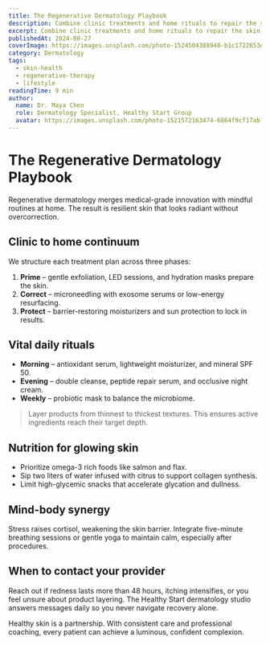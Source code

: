 ```yaml
---
title: The Regenerative Dermatology Playbook
description: Combine clinic treatments and home rituals to repair the skin barrier and maintain luminous results.
excerpt: Combine clinic treatments and home rituals to repair the skin barrier and maintain luminous results.
publishedAt: 2024-08-27
coverImage: https://images.unsplash.com/photo-1524504388940-b1c1722653e1?auto=format&fit=crop&w=1600&q=80
category: Dermatology
tags:
  - skin-health
  - regenerative-therapy
  - lifestyle
readingTime: 9 min
author:
  name: Dr. Maya Chen
  role: Dermatology Specialist, Healthy Start Group
  avatar: https://images.unsplash.com/photo-1521572163474-6864f9cf17ab?auto=format&fit=crop&w=300&q=80
---
```


# The Regenerative Dermatology Playbook

Regenerative dermatology merges medical-grade innovation with mindful routines at home. The result is resilient skin that looks radiant without overcorrection.

## Clinic to home continuum

We structure each treatment plan across three phases:

1. **Prime** – gentle exfoliation, LED sessions, and hydration masks prepare the skin.
2. **Correct** – microneedling with exosome serums or low-energy resurfacing.
3. **Protect** – barrier-restoring moisturizers and sun protection to lock in results.

## Vital daily rituals

- **Morning** – antioxidant serum, lightweight moisturizer, and mineral SPF 50.
- **Evening** – double cleanse, peptide repair serum, and occlusive night cream.
- **Weekly** – probiotic mask to balance the microbiome.

> Layer products from thinnest to thickest textures. This ensures active ingredients reach their target depth.

## Nutrition for glowing skin

- Prioritize omega-3 rich foods like salmon and flax.
- Sip two liters of water infused with citrus to support collagen synthesis.
- Limit high-glycemic snacks that accelerate glycation and dullness.

## Mind-body synergy

Stress raises cortisol, weakening the skin barrier. Integrate five-minute breathing sessions or gentle yoga to maintain calm, especially after procedures.

## When to contact your provider

Reach out if redness lasts more than 48 hours, itching intensifies, or you feel unsure about product layering. The Healthy Start dermatology studio answers messages daily so you never navigate recovery alone.

Healthy skin is a partnership. With consistent care and professional coaching, every patient can achieve a luminous, confident complexion.
